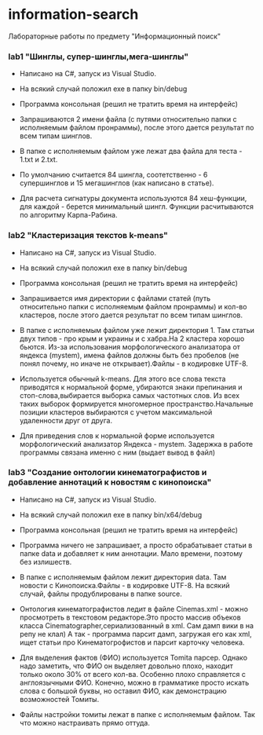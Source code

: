 information-search
==================

Лабораторные работы по предмету "Информационный поиск"
 
 
### lab1 "Шинглы, супер-шинглы,мега-шинглы"
 
 - Написано на C#, запуск из Visual Studio.
 
 - На всякий случай положил exe в папку bin/debug
 
 - Программа консольная (решил не тратить время на интерфейс) 
 
 - Запрашиваются 2 имени файла (с путями относительно папки с исполняемым файлом пронраммы), после этого дается результат по всем типам шинглов.
 - В папке c исполняемым файлом уже лежат два файла для теста - 1.txt и 2.txt.
 
 - По умолчанию считается 84 шингла, соотетственно - 6 супершинглов и 15 мегашинглов (как написано в статье).
 
 - Для расчета сигнатуры документа используются 84 хеш-функции, для каждой - берется минимальный шингл. Функции расчитываются по алгоритму Карпа-Рабина.
 
### lab2 "Кластеризация текстов k-means"

 - Написано на C#, запуск из Visual Studio.
 
 - На всякий случай положил exe в папку bin/debug
 
 - Программа консольная (решил не тратить время на интерфейс) 
 
 - Запрашивается имя директории с файлами статей (путь относительно папки с исполняемым файлом пронраммы) и кол-во кластеров, после этого дается результат по всем типам шинглов.
 - В папке c исполняемым файлом уже лежит директория 1. Там статьи двух типов - про крым и украины и с хабра.На 2 кластера хорошо бьются. Из-за использования морфологического анализатора от яндекса (mystem), имена файлов должны быть без пробелов (не понял почему, но иначе не открывает).Файлы - в кодировке UTF-8.
 
 - Используется обычный k-means. Для этого все слова текста приводятся к нормальной форме, убираются знаки препинания и стоп-слова,выбирается выборка самых частотных слов. Из всех таких выборок формируется многомерное пространство.Начальные позиции кластеров выбираются с учетом максимальной удаленности друг от друга.
 
 - Для приведения слов к нормальной форме используется морфологический анализатор Яндекса - mystem. Задержка в работе программы связана именно с ним (выдает вывод в файл)
 
### lab3 "Создание онтологии кинематографистов и добавление аннотаций к новостям с кинопоиска"

 - Написано на C#, запуск из Visual Studio.
 
 - На всякий случай положил exe в папку bin/x64/debug
 
 - Программа консольная (решил не тратить время на интерфейс) 
 
 - Программа ничего не запрашивает, а просто обрабатывает статьи в папке data и добавляет к ним аннотации. Мало времени, поэтому без излишеств.
 
 - В папке c исполняемым файлом лежит директория data. Там новости с Кинопоиска.Файлы - в кодировке UTF-8. На всякий случай, файлы продублированы в папке source.
 
 - Онтология кинематографистов ледит в файле Cinemas.xml - можно просмотреть в текстовом редакторе.Это просто массив объеков класса Cinematographer,сериализованный в xml. Сам дамп вики в на репу не клал) А так - программа парсит дамп, загружая его как xml, ищет статьи про Кинематогрофистов и парсит карточку человека.
 
 - Для выделения фактов (ФИО) используется Tomita парсер. Однако надо заметить, что ФИО он выделяет довольно плохо, находит только около 30% от всего кол-ва. Особенно плохо справляется с англоязычными ФИО. Конечно, можно в грамматике просто искать слова с большой буквы, но оставил ФИО, как демонстрацию возможностей Томиты.
 
- Файлы настройки томиты лежат в папке с исполняемым файлом. Так что можно настраивать прямо оттуда.
